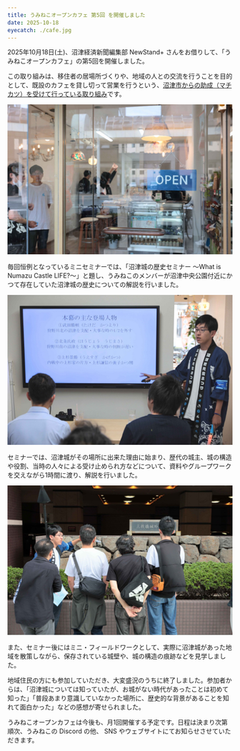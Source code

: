 ```yaml
---
title: うみねこオープンカフェ 第5回 を開催しました
date: 2025-10-18
eyecatch: ./cafe.jpg
---
```


2025年10月18日(土)、沼津経済新聞編集部 NewStand+ さんをお借りして、「うみねこオープンカフェ」の第5回を開催しました。

この取り組みは、移住者の居場所づくりや、地域の人との交流を行うことを目的として、既設のカフェを貸し切って営業を行うという、[沼津市からの助成（マチカツ）を受けて行っている取り組み](/news/20250530/umineco_open_cafe.html)です。

![](./cafe.jpg)

毎回恒例となっているミニセミナーでは、「沼津城の歴史セミナー 〜What is Numazu Castle LIFE?〜」と題し、うみねこのメンバーが沼津中央公園付近にかつて存在していた沼津城の歴史についての解説を行いました。

![](./ushi.jpg)

セミナーでは、沼津城がその場所に出来た理由に始まり、歴代の城主、城の構造や役割、当時の人々による受け止められ方などについて、資料やグループワークを交えながら1時間に渡り、解説を行いました。

![](./field_work.jpg)

また、セミナー後にはミニ・フィールドワークとして、実際に沼津城があった地域を散策しながら、保存されている城壁や、城の構造の痕跡などを見学しました。

地域住民の方にも参加していただき、大変盛況のうちに終了しました。参加者からは、「沼津城については知っていたが、お城がない時代があったことは初めて知った」「普段あまり意識していなかった場所に、歴史的な背景があることを知れて面白かった」などの感想が寄せられました。

うみねこオープンカフェは今後も、月1回開催する予定です。日程は決まり次第順次、うみねこの Discord の他、 SNS やウェブサイトにてお知らせさせていただきます。
